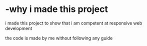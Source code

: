 # -why i made this project
  i made this project to show that i am competent at responsive web development

the code is made by me without following any guide
